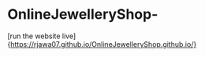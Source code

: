 # OnlineJewelleryShop-

[run the website live]{https://rjawa07.github.io/OnlineJewelleryShop.github.io/}

